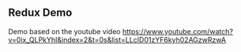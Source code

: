## Redux Demo

Demo based on the youtube video https://www.youtube.com/watch?v=0ix_QLPkYhI&index=2&t=0s&list=LLcID01zYF6kyh02AGzwRzwA